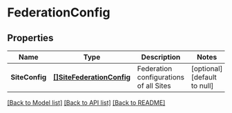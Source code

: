 # FederationConfig

## Properties
Name | Type | Description | Notes
------------ | ------------- | ------------- | -------------
**SiteConfig** | [**[]SiteFederationConfig**](SiteFederationConfig.md) | Federation configurations of all Sites | [optional] [default to null]

[[Back to Model list]](../README.md#documentation-for-models) [[Back to API list]](../README.md#documentation-for-api-endpoints) [[Back to README]](../README.md)

